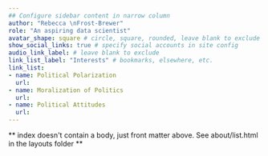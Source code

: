 ```yaml
---
## Configure sidebar content in narrow column
author: "Rebecca \nFrost-Brewer"
role: "An aspiring data scientist"
avatar_shape: square # circle, square, rounded, leave blank to exclude
show_social_links: true # specify social accounts in site config
audio_link_label: # leave blank to exclude
link_list_label: "Interests" # bookmarks, elsewhere, etc.
link_list:
- name: Political Polarization
  url: 
- name: Moralization of Politics
  url: 
- name: Political Attitudes
  url: 
---
```


** index doesn't contain a body, just front matter above.
See about/list.html in the layouts folder **